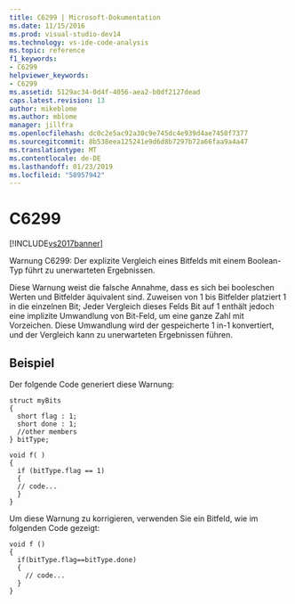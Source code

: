 ```yaml
---
title: C6299 | Microsoft-Dokumentation
ms.date: 11/15/2016
ms.prod: visual-studio-dev14
ms.technology: vs-ide-code-analysis
ms.topic: reference
f1_keywords:
- C6299
helpviewer_keywords:
- C6299
ms.assetid: 5129ac34-0d4f-4056-aea2-b0df2127dead
caps.latest.revision: 13
author: mikeblome
ms.author: mblome
manager: jillfra
ms.openlocfilehash: dc0c2e5ac92a30c9e745dc4e939d4ae7450f7377
ms.sourcegitcommit: 8b538eea125241e9d6d8b7297b72a66faa9a4a47
ms.translationtype: MT
ms.contentlocale: de-DE
ms.lasthandoff: 01/23/2019
ms.locfileid: "58957942"
---
```

# <a name="c6299"></a>C6299
[!INCLUDE[vs2017banner](../includes/vs2017banner.md)]

Warnung C6299: Der explizite Vergleich eines Bitfelds mit einem Boolean-Typ führt zu unerwarteten Ergebnissen.  
  
 Diese Warnung weist die falsche Annahme, dass es sich bei booleschen Werten und Bitfelder äquivalent sind. Zuweisen von 1 bis Bitfelder platziert 1 in die einzelnen Bit; Jeder Vergleich dieses Felds Bit auf 1 enthält jedoch eine implizite Umwandlung von Bit-Feld, um eine ganze Zahl mit Vorzeichen. Diese Umwandlung wird der gespeicherte 1 in-1 konvertiert, und der Vergleich kann zu unerwarteten Ergebnissen führen.  
  
## <a name="example"></a>Beispiel  
 Der folgende Code generiert diese Warnung:  
  
```  
struct myBits  
{  
  short flag : 1;  
  short done : 1;  
  //other members  
} bitType;  
  
void f( )  
{  
  if (bitType.flag == 1)   
  {  
  // code...  
  }  
}  
```  
  
 Um diese Warnung zu korrigieren, verwenden Sie ein Bitfeld, wie im folgenden Code gezeigt:  
  
```  
void f ()  
{  
  if(bitType.flag==bitType.done)  
  {  
    // code...  
  }  
}  
```
